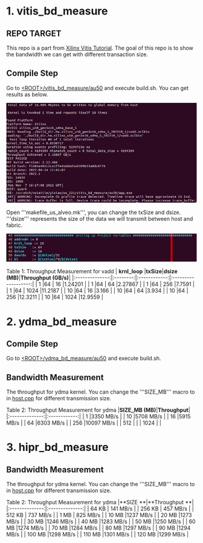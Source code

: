 # 1. vitis_bd_measure

## REPO TARGET
This repo is a part from [Xilinx Vitis Tutorial](https://github.com/Xilinx/Vitis-Tutorials/blob/2022.1/Hardware_Acceleration/Feature_Tutorials/07-using-hbm/3_BW_Explorations.md). The goal of this repo is to show the bandwidth we can get with different transaction size.

## Compile Step
Go to [\<ROOT\>/vitis_bd_measure/au50](vitis_bd_measure/au50) and execute build.sh. You can get results as below.

![](images/init_run.png)

Open '''makefile_us_alveo.mk''', you can change the txSize and dsize. '''dsize''' represents the size of the data we will transmit between host and fabric.

![](images/makefile.png)
  
Table 1: Throughput Measurement for vadd
|  **krnl_loop** |**txSize**|**dsize (MB)**|**Throughput (GB/s)**|
|:--------------:|:--------:|:------------:|:-------------------:|
|  1             |64        | 16           |1.24201              |
|  1             |64        | 64           |2.27867              |
|  1             |64        | 256          |7.7591               |
|  1             |64        | 1024         |11.2187              |
|  10            |64        | 16           |3.166                |
|  10            |64        | 64           |3.934                |
|  10            |64        | 256          |12.3211              |
|  10            |64        | 1024         |12.9559              |


# 2. ydma_bd_measure

## Compile Step

Go to [\<ROOT\>/ydma_bd_measure/au50](ydma_bd_measure/au50/) and execute build.sh.

## Bandwidth Measurement
The throughput for ydma kernel. You can change the '''SIZE_MB''' macro to in [host.cpp](ydma_bd_measure/src/host.cpp) for different transmission size.
 
Table 2: Throughput Measurement for ydma
|**SIZE_MB (MB)**|**Throughput**|
|:--------------:|:------------:|
|  1             |3350 MB/s     |
|  10            |5708 MB/s     |
|  16            |5915 MB/s     |
|  64            |6303 MB/s     |
|  256           |10097 MB/s    |
|  512           |      |
|  1024          |      |


# 3. hipr_bd_measure

## Bandwidth Measurement
The throughput for ydma kernel. You can change the '''SIZE_MB''' macro to in [host.cpp](ydma_bd_measure/src/host.cpp) for different transmission size.
 
Table 2: Throughput Measurement for ydma
|**SIZE        **|**Throughput  **|
|:--------------:|:--------------:|
|  64 KB         | 141 MB/s       |
|  256 KB        | 457 MB/s       |
|  512 KB        | 737 MB/s       |
|  1 MB          | 825 MB/s       |
|  10 MB         |1237 MB/s       |
|  20 MB         |1273 MB/s       |
|  30 MB         |1246 MB/s       |
|  40 MB         |1283 MB/s       |
|  50 MB         |1250 MB/s       |
|  60 MB         |1274 MB/s       |
|  70 MB         |1284 MB/s       |
|  80 MB         |1297 MB/s       |
|  90 MB         |1294 MB/s       |
|  100 MB        |1298 MB/s       |
|  110 MB        |1301 MB/s       |
|  120 MB        |1299 MB/s       |



